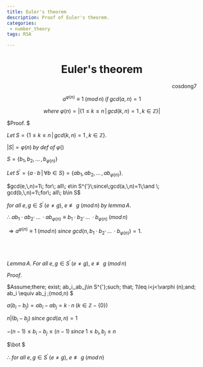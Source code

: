 ```yaml
---
title: Euler's theorem
description: Proof of Euler's theorem.
categories:
 - number_theory
tags: RSA

---
```


<script type="text/javascript" async
 src="https://cdn.mathjax.org/mathjax/latest/MathJax.js?config=TeX-MML-AM_CHTML">
  </script>

<center><h1>Euler's theorem</h1></center>

<div style="text-align: right"> cosdong7 </div>

$$
a^{\varphi(n)}\equiv 1\; (mod\, n)\; if\; gcd(a,\, n)=1
$$

$$
where\; \varphi(n) =\vert \{1\leq k\leq n\, \vert \, gcd(k, n)=1\,,\,k\in\mathbb{Z} \}\vert
$$





$Proof. $

$Let\; S = \{1\leq k\leq n\,\vert \,gcd(k, n)=1\,,\,k\in\mathbb{Z} \}.$ 

$\vert S\vert = \varphi(n)\;by\;def\;of\;\varphi()$

$S = \{b_1,\, b_2,\, ...\,,b_{\varphi(n)}\}$

$Let\; S^{'}=\{a\cdot b\,\vert \,\forall b\in S\} = \{ab_1,\, ab_2,\, ...\,,ab_{\varphi(n)}\}$.

$gcd(e,\,n)=1\; for\; all\; e\in S^{'}\;since\;gcd(a,\,n)=1\;\and \; gcd(b,\,n)=1\;for\; all\; b\in S$

$for\; all\; e,\, g \in S^{'}\,(e \neq g),\;e\not\equiv g\;(mod\,n)\;by\;lemma\,A.$

$\therefore\; ab_1\cdot ab_2\cdot\, ...\,\cdot ab_{\varphi(n)} \equiv b_1\cdot b_2\cdot\, ...\,\cdot b_{\varphi(n)}\;(mod\,n)$

$\Longrightarrow a^{\varphi{(n)}}\equiv 1\; (mod\, n)\;since\; gcd(n,\,b_1\cdot b_2\cdot\, ...\,\cdot b_{\varphi(n)}) = 1$.



<br>

<br>

$Lemma\,A.\; For\; all\; e,\, g \in S^{'}\,(e \neq g),\;e\not\equiv g\;(mod\,n)$

$Proof.$

$Assume\;there\; exist\; ab_i,\,ab_j\in S^{'}\;such\; that\; 1\leq i<j<\varphi (n)\;and\; ab_i \equiv ab_j \;(mod\,n) $

$a(b_i-b_j) = ab_i-ab_j = k\cdot n\; (k\in \mathbb{Z}-\{0\})$

$n\vert (b_i-b_j)\; since\; gcd(a,\,n)=1$

$-(n-1)\leq b_i-b_j \leq(n-1)\;since\;1\leq b_i,\, b_j\leq n$

$\bot $

$\therefore\; for\; all\; e,\, g \in S^{'}\,(e \neq g),\;e\not\equiv g\;(mod\,n)$

